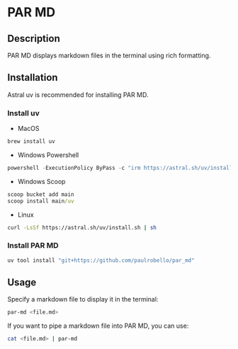 # PAR MD

## Description

PAR MD displays markdown files in the terminal using rich formatting.


## Installation

Astral uv is recommended for installing PAR MD.

### Install uv

* MacOS 
```bash
brew install uv
```

* Windows Powershell
```powershell 
powershell -ExecutionPolicy ByPass -c "irm https://astral.sh/uv/install.ps1 | iex"
```

* Windows Scoop
```cmd
scoop bucket add main
scoop install main/uv
```

* Linux
```bash
curl -LsSf https://astral.sh/uv/install.sh | sh
```


### Install PAR MD
```bash
uv tool install "git+https://github.com/paulrobello/par_md"
```


## Usage

Specify a markdown file to display it in the terminal:
```bash
par-md <file.md>
```

If you want to pipe a markdown file into PAR MD, you can use:
```bash
cat <file.md> | par-md 
```
